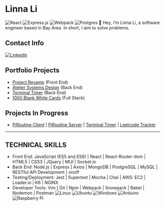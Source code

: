 # Linna Li
![React](https://img.shields.io/badge/react-%2320232a.svg?style=for-the-badge&logo=react&logoColor=%2361DAFB) ![Express.js](https://img.shields.io/badge/express.js-%23404d59.svg?style=for-the-badge&logo=express&logoColor=%2361DAFB) ![Webpack](https://img.shields.io/badge/webpack-%238DD6F9.svg?style=for-the-badge&logo=webpack&logoColor=black) ![Postgres](https://img.shields.io/badge/postgres-%23316192.svg?style=for-the-badge&logo=postgresql&logoColor=white)
:wave: Hey, I’m Linna Li, a software engineer based in Bay Area. In short, I aim to solve problems.
## Contact Info
[![LinkedIn](https://img.shields.io/badge/linkedin-%230077B5.svg?style=for-the-badge&logo=linkedin&logoColor=white)](https://www.linkedin.com/in/li-linna) 
## Portfolio Projects
- [Project Revamp](https://github.com/daurham/Project-Revamp) (Front End)
- [Atelier Systems Design](https://github.com/daurham/SDC-Jake-Ratings-Reviews) (Back End)
- [Terminal Timer](https://github.com/daurham/Timer) (Back End)
- [1000 Blank White Cards](https://github.com/daurham/1000BlankWhiteCards) (Full Stack)
## Projects In Progress
- [PiRoutine Client](https://github.com/daurham/PiRoutine-EC2-Client) | [PiRoutine Server](https://github.com/daurham/PiRoutine-Pi-Server) | [Terminal Timer](https://github.com/daurham/Timer) | [Leetcode Tracker](https://github.com/daurham/Leetcode-Tracker)
---
## TECHNICAL SKILLS
- Front End: JavaScript (ES5 and ES6) | React | React-Router-dom | HTML5 | CSS3 | JQuery | MUI | Socket.io
- Back End: Node.js | Express | Axios | MongoDB | PostgreSQL | MySQL | RESTful API Development | onoff
- Testing/Deployment: Jest | Supertest | Mocha | Chai | AWS: EC2 | Loader.io | K6 | NGINX
- Developer Tools: Vim | Git | Npm | Webpack | Snowpack | Babel | Nodemon | Postman
![Linux](https://img.shields.io/badge/Linux-FCC624?style=for-the-badge&logo=linux&logoColor=black) ![Ubuntu](https://img.shields.io/badge/Ubuntu-E95420?style=for-the-badge&logo=ubuntu&logoColor=white) ![Windows](https://img.shields.io/badge/Windows-0078D6?style=for-the-badge&logo=windows&logoColor=white) ![Arduino](https://img.shields.io/badge/-Arduino-00979D?style=for-the-badge&logo=Arduino&logoColor=white) ![Raspberry Pi](https://img.shields.io/badge/-RaspberryPi-C51A4A?style=for-the-badge&logo=Raspberry-Pi)

